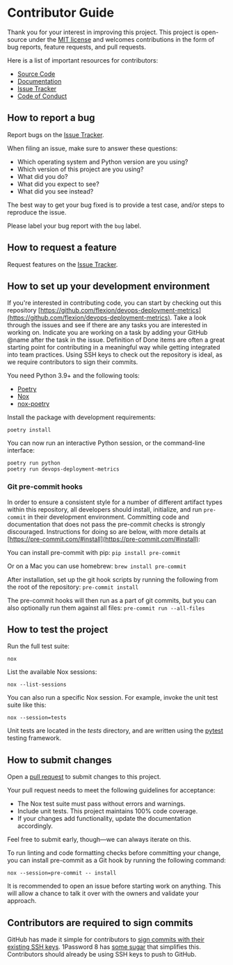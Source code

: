 # Contributor Guide

Thank you for your interest in improving this project.
This project is open-source under the [MIT license] and
welcomes contributions in the form of bug reports, feature requests, and pull requests.

Here is a list of important resources for contributors:

- [Source Code]
- [Documentation]
- [Issue Tracker]
- [Code of Conduct]

[mit license]: https://opensource.org/licenses/MIT
[source code]: https://github.com/flexion/devops-deployment-metrics
[documentation]: https://devops-deployment-metrics.readthedocs.io/
[issue tracker]: https://github.com/flexion/devops-deployment-metrics/issues

## How to report a bug

Report bugs on the [Issue Tracker].

When filing an issue, make sure to answer these questions:

- Which operating system and Python version are you using?
- Which version of this project are you using?
- What did you do?
- What did you expect to see?
- What did you see instead?

The best way to get your bug fixed is to provide a test case,
and/or steps to reproduce the issue.

Please label your bug report with the `bug` label.

## How to request a feature

Request features on the [Issue Tracker].

## How to set up your development environment

If you're interested in contributing code, you can start by checking out this repository
[https://github.com/flexion/devops-deployment-metrics](https://github.com/flexion/devops-deployment-metrics).
Take a look through the issues and see if there are any tasks you are interested in working on.
Indicate you are working on a task by adding your GitHub @name after the task in the issue.
Definition of Done items are often a great starting point for contributing in a meaningful way while getting integrated into team practices.
Using SSH keys to check out the repository is ideal, as we require contributors to sign their commits.

You need Python 3.9+ and the following tools:

- [Poetry]
- [Nox]
- [nox-poetry]

Install the package with development requirements:

```console
poetry install
```

You can now run an interactive Python session,
or the command-line interface:

```console
poetry run python
poetry run devops-deployment-metrics
```

[poetry]: https://python-poetry.org/
[nox]: https://nox.thea.codes/
[nox-poetry]: https://nox-poetry.readthedocs.io/

### Git pre-commit hooks

In order to ensure a consistent style for a number of different artifact types within this repository, all developers
should install, initialize, and run `pre-commit` in their development environment. Committing code and documentation
that does not pass the pre-commit checks is strongly discouraged. Instructions for doing so are below, with more details
at [https://pre-commit.com/#install](https://pre-commit.com/#install):

You can install pre-commit with pip:
`pip install pre-commit`

Or on a Mac you can use homebrew:
`brew install pre-commit`

After installation, set up the git hook scripts by running the following from the root of the repository:
`pre-commit install`

The pre-commit hooks will then run as a part of git commits, but you can also optionally run them against all files:
`pre-commit run --all-files`

## How to test the project

Run the full test suite:

```console
nox
```

List the available Nox sessions:

```console
nox --list-sessions
```

You can also run a specific Nox session.
For example, invoke the unit test suite like this:

```console
nox --session=tests
```

Unit tests are located in the _tests_ directory,
and are written using the [pytest] testing framework.

[pytest]: https://pytest.readthedocs.io/

## How to submit changes

Open a [pull request] to submit changes to this project.

Your pull request needs to meet the following guidelines for acceptance:

- The Nox test suite must pass without errors and warnings.
- Include unit tests. This project maintains 100% code coverage.
- If your changes add functionality, update the documentation accordingly.

Feel free to submit early, though—we can always iterate on this.

To run linting and code formatting checks before committing your change, you can install pre-commit as a Git hook by running the following command:

```console
nox --session=pre-commit -- install
```

It is recommended to open an issue before starting work on anything.
This will allow a chance to talk it over with the owners and validate your approach.

[pull request]: https://github.com/flexion/devops-deployment-metrics/pulls

## Contributors are required to sign commits

GitHub has made it simple for contributors to
[sign commits with their existing SSH keys](https://docs.github.com/en/authentication/managing-commit-signature-verification/about-commit-signature-verification#ssh-commit-signature-verification).
1Password 8 has [some sugar](https://blog.1password.com/git-commit-signing/) that simplifies this.
Contributors should already be using SSH keys to push to GitHub.

<!-- github-only -->

[code of conduct]: CODE_OF_CONDUCT.md

